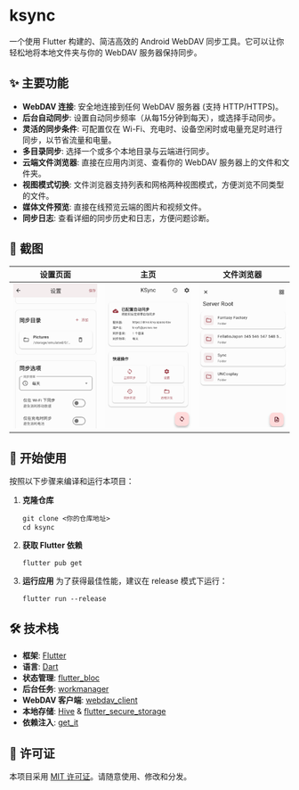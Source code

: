 # ksync

一个使用 Flutter 构建的、简洁高效的 Android WebDAV 同步工具。它可以让你轻松地将本地文件夹与你的 WebDAV 服务器保持同步。

## ✨ 主要功能

- **WebDAV 连接**: 安全地连接到任何 WebDAV 服务器 (支持 HTTP/HTTPS)。
- **后台自动同步**: 设置自动同步频率（从每15分钟到每天），或选择手动同步。
- **灵活的同步条件**: 可配置仅在 Wi-Fi、充电时、设备空闲时或电量充足时进行同步，以节省流量和电量。
- **多目录同步**: 选择一个或多个本地目录与云端进行同步。
- **云端文件浏览器**: 直接在应用内浏览、查看你的 WebDAV 服务器上的文件和文件夹。
- **视图模式切换**: 文件浏览器支持列表和网格两种视图模式，方便浏览不同类型的文件。
- **媒体文件预览**: 直接在线预览云端的图片和视频文件。
- **同步日志**: 查看详细的同步历史和日志，方便问题诊断。

## 📸 截图

|            设置页面            | 主页 |        文件浏览器        |
| :-----------------------------: | :--: | :------------------------------: |
|![setting](assets/images/image1.png)|![home page](assets/images/image0.png)|![File Browser](assets/images/image3.png)|

## 🚀 开始使用

按照以下步骤来编译和运行本项目：

1. **克隆仓库**

   ```shell
   git clone <你的仓库地址>
   cd ksync
   ```

2. **获取 Flutter 依赖**

   ```shell
   flutter pub get
   ```

3. **运行应用**
   为了获得最佳性能，建议在 release 模式下运行：

   ```shell
   flutter run --release
   ```

## 🛠️ 技术栈

- **框架**: [Flutter](https://flutter.dev/)
- **语言**: [Dart](https://dart.dev/)
- **状态管理**: [flutter_bloc](https://pub.dev/packages/flutter_bloc)
- **后台任务**: [workmanager](https://pub.dev/packages/workmanager)
- **WebDAV 客户端**: [webdav_client](https://pub.dev/packages/webdav_client)
- **本地存储**: [Hive](https://pub.dev/packages/hive) & [flutter_secure_storage](https://pub.dev/packages/flutter_secure_storage)
- **依赖注入**: [get_it](https://pub.dev/packages/get_it)

## 📄 许可证

本项目采用 [MIT 许可证](LICENSE)。请随意使用、修改和分发。
